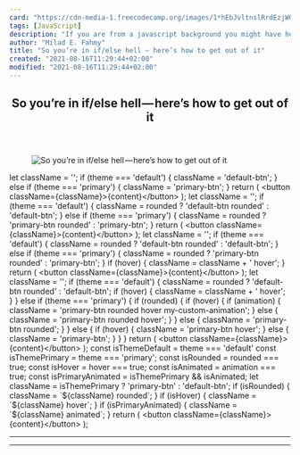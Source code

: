 ```yaml
---
card: "https://cdn-media-1.freecodecamp.org/images/1*hEbJvltnslRrdEzjWQ7Img.jpeg"
tags: [JavaScript]
description: "If you are from a javascript background you might have heard "
author: "Milad E. Fahmy"
title: "So you’re in if/else hell — here’s how to get out of it"
created: "2021-08-16T11:29:44+02:00"
modified: "2021-08-16T11:29:44+02:00"
---
```

<div class="site-wrapper">
<main id="site-main" class="site-main outer">
<div class="inner">
<article class="post-full post tag-javascript tag-design-patterns tag-tech tag-programming tag-technology ">
<header class="post-full-header">
<h1 class="post-full-title">So you’re in if/else hell — here’s how to get out of it</h1>
</header>
<figure class="post-full-image">
<picture>
<source media="(max-width: 700px)" sizes="1px" srcset="data:image/gif;base64,R0lGODlhAQABAIAAAAAAAP///yH5BAEAAAAALAAAAAABAAEAAAIBRAA7 1w">
<source media="(min-width: 701px)" sizes="(max-width: 800px) 400px,
(max-width: 1170px) 700px,
1400px" srcset="https://cdn-media-1.freecodecamp.org/images/1*hEbJvltnslRrdEzjWQ7Img.jpeg 300w,
https://cdn-media-1.freecodecamp.org/images/1*hEbJvltnslRrdEzjWQ7Img.jpeg 600w,
https://cdn-media-1.freecodecamp.org/images/1*hEbJvltnslRrdEzjWQ7Img.jpeg 1000w,
https://cdn-media-1.freecodecamp.org/images/1*hEbJvltnslRrdEzjWQ7Img.jpeg 2000w">
<img onerror="this.style.display='none'" src="https://cdn-media-1.freecodecamp.org/images/1*hEbJvltnslRrdEzjWQ7Img.jpeg" alt="So you’re in if/else hell — here’s how to get out of it">
</picture>
</figure>
<section class="post-full-content">
<div class="post-content">
let className = '';
if (theme === 'default') {
className = 'default-btn';
} else if (theme === 'primary') {
className = 'primary-btn';
}
return (
&lt;button className={className}&gt;{content}&lt;/button&gt;
);
let className = '';
if (theme === 'default') {
className = rounded ? 'default-btn rounded' : 'default-btn';
} else if (theme === 'primary') {
className = rounded ? 'primary-btn rounded' : 'primary-btn';
}
return (
&lt;button className={className}&gt;{content}&lt;/button&gt;
);
let className = '';
if (theme === 'default') {
className = rounded ? 'default-btn rounded' : 'default-btn';
} else if (theme === 'primary') {
className = rounded ? 'primary-btn rounded' : 'primary-btn';
}
if (hover) {
className = className + ' hover';
}
return (
&lt;button className={className}&gt;{content}&lt;/button&gt;
);
let className = '';
if (theme === 'default') {
className = rounded ? 'default-btn rounded' : 'default-btn';
if (hover) {
className = className + ' hover';
}
} else if (theme === 'primary') {
if (rounded) {
if (hover) {
if (animation) {
className = 'primary-btn rounded hover my-custom-animation';
} else {
className = 'primary-btn rounded hover';
}
} else {
className = 'primary-btn rounded';
}
} else {
if (hover) {
className = 'primary-btn hover';
} else {
className = 'primary-btn';
}
}
}
return (
&lt;button className={className}&gt;{content}&lt;/button&gt;
);
const isThemeDefault = theme === 'default'
const isThemePrimary = theme === 'primary';
const isRounded = rounded === true;
const isHover = hover === true;
const isAnimated = animation === true;
const isPrimaryAnimated = isThemePrimary &amp;&amp; isAnimated;
let className = isThemePrimary ? 'primary-btn' : 'default-btn';
if (isRounded) {
className = `${className} rounded`;
}
if (isHover) {
className = `${className} hover`;
}
if (isPrimaryAnimated) {
className = `${className} animated`;
}
return (
&lt;button className={className}&gt;{content}&lt;/button&gt;
);
</div>
<hr>
<hr>
</section>
</article>
</div>
</main>
</div>
<!-- Google Tag Manager (noscript) -->
<!-- End Google Tag Manager (noscript) -->
